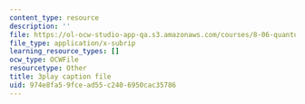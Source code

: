 ```yaml
---
content_type: resource
description: ''
file: https://ol-ocw-studio-app-qa.s3.amazonaws.com/courses/8-06-quantum-physics-iii-spring-2018/974e8fa59fcead55c2406950cac35786_tmKD8T_Lm2I.srt
file_type: application/x-subrip
learning_resource_types: []
ocw_type: OCWFile
resourcetype: Other
title: 3play caption file
uid: 974e8fa5-9fce-ad55-c240-6950cac35786
---
```

